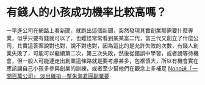 # 有錢人的小孩成功機率比較高嗎？
一早進公司在網路上看新聞，就跑出這個新聞，突然發現其實創業那需要什麼專業，似乎只要有錢就可以了，也難怪常常看到某某富二代，富三代又創立了什麼公司，其實這答案說對也對，說不對也對，因為這比的是允許失敗的次數，有錢人創業失敗了，可能可以繼續第二次，第三次失敗，然後從錯誤中學習，或者說等待機會，但一般人可能連走出創業這條路就是要考慮甚多，包袱慎大，所以有機會實在應該讓自己小孩多參與創業的訓練，或者至少幫他們在觀念上多補足
[Nono送「一間百萬公司」 淡出雞排⋯幫朱海君圓副業夢](https://tw.news.yahoo.com/nono%E9%80%81%E4%B8%80%E9%96%93%E7%99%BE%E8%90%AC%E5%85%AC%E5%8F%B8%E5%B9%AB%E6%9C%B1%E6%B5%B7%E5%90%9B%E5%9C%93%E5%89%AF%E6%A5%AD%E5%A4%A2-085330065.html)